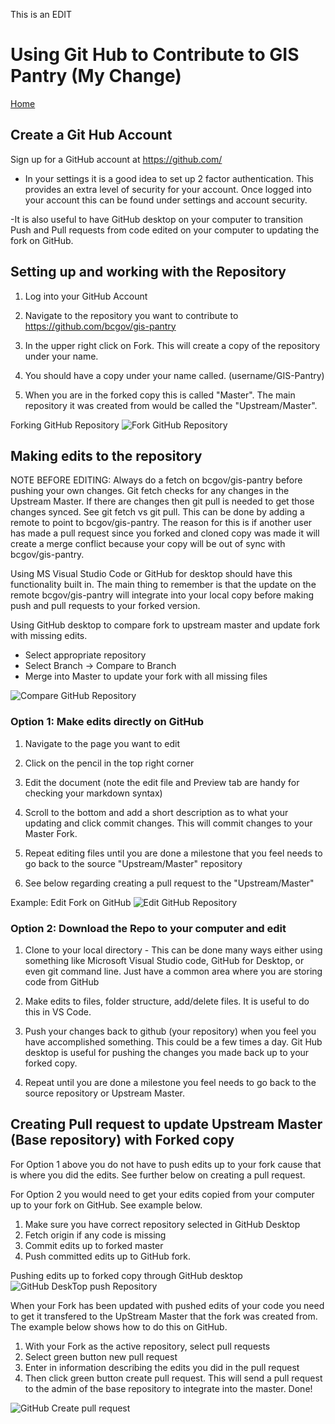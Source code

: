This is an EDIT

# Using Git Hub to Contribute to GIS Pantry (My Change)

[Home](./getting-started-with-QGIS/README.md)

## Create a Git Hub Account

Sign up for a GitHub account at <https://github.com/>

- In your settings it is a good idea to set up 2 factor authentication. This provides an extra level of security for your account. Once logged into your account this can be found under settings and account security.

-It is also useful to have GitHub desktop on your computer to transition Push and Pull requests from code edited on your computer to updating the fork on GitHub.

## Setting up and working with the Repository

1. Log into your GitHub Account

2. Navigate to the repository you want to contribute to <https://github.com/bcgov/gis-pantry>

3. In the upper right click on Fork. This will create a copy of the repository under your name.

4. You should have a copy under your name called. (username/GIS-Pantry)

5. When you are in the forked copy this is called "Master". The main repository it was created from would be called the "Upstream/Master".

Forking GitHub Repository
![Fork GitHub Repository](./getting-started-with-QGIS/images/Fork_GitHub_Repository.gif)

## Making edits to the repository

NOTE BEFORE EDITING: Always do a fetch on bcgov/gis-pantry before pushing your own changes. Git fetch checks for any changes in the Upstream Master. If there are changes then git pull is needed to get those changes synced. See git fetch vs git pull. This can be done by adding a remote to point to bcgov/gis-pantry. The reason for this is if another user has made a pull request since you forked and cloned copy was made it will create a merge conflict because your copy will be out of sync with bcgov/gis-pantry.

Using MS Visual Studio Code or GitHub for desktop should have this functionality built in. The main thing to remember is that the update on the remote bcgov/gis-pantry will integrate into your local copy before making push and pull requests to your forked version.  

Using GitHub desktop to compare fork to upstream master and update fork with missing edits.  

- Select appropriate repository
- Select Branch -> Compare to Branch
- Merge into Master to update your fork with all missing files

![Compare GitHub Repository](./getting-started-with-QGIS/images/GitHub_compare_or_merge_upstream_branch.gif)

### Option 1: Make edits directly on GitHub

1. Navigate to the page you want to edit

2. Click on the pencil in the top right corner  

3. Edit the document (note the edit file and Preview tab are handy for checking your markdown syntax)

4. Scroll to the bottom and add a short description as to what your updating and click commit changes. This will commit changes to your Master Fork.

5. Repeat editing files until you are done a milestone that you feel needs to go back to the source "Upstream/Master" repository

6. See below regarding creating a pull request to the "Upstream/Master"  

Example: Edit Fork on GitHub
![Edit GitHub Repository](./getting-started-with-QGIS/images/Edit_On_GitHub_Repository.gif)

### Option 2: Download the Repo to your computer and edit

1. Clone to your local directory - This can be done many ways either using something like Microsoft Visual Studio code, GitHub for Desktop, or even git command line. Just have a common area where you are storing code from GitHub

2. Make edits to files, folder structure, add/delete files. It is useful to do this in VS Code.

3. Push your changes back to github (your repository) when you feel you have accomplished something. This could be a few times a day. Git Hub desktop is useful for pushing the changes you made back up to your forked copy.

4. Repeat until you are done a milestone you feel needs to go back to the source repository or Upstream Master.

## Creating Pull request to update Upstream Master (Base repository) with Forked copy

For Option 1 above you do not have to push edits up to your fork cause that is where you did the edits. See further below on creating a pull request.

For Option 2 you would need to get your edits copied from your computer up to your fork on GitHub. See example below.

1. Make sure you have correct repository selected in GitHub Desktop
2. Fetch origin if any code is missing
3. Commit edits up to forked master
4. Push committed edits up to GitHub fork.

Pushing edits up to forked copy through GitHub desktop
![GitHub DeskTop push Repository](./getting-started-with-QGIS/images/GitHub_Desktop_fetch_push_Repository.gif)

When your Fork has been updated with pushed edits of your code you need to get it transfered to the UpStream Master that the fork was created from. The example below shows how to do this on GitHub.

1. With your Fork as the active repository, select pull requests
2. Select green button new pull request
3. Enter in information describing the edits you did in the pull request
4. Then click green button create pull request. This will send a pull request to the admin of the base repository to integrate into the master. Done!

![GitHub Create pull request](./getting-started-with-QGIS/images/GitHub_Pull_Request.gif)
